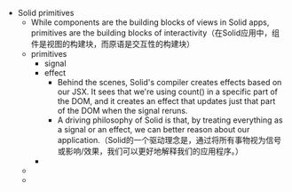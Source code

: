 - Solid primitives
	- While components are the building blocks of views in Solid apps, primitives are the building blocks of interactivity（在Solid应用中，组件是视图的构建块，而原语是交互性的构建块）
	- primitives
		- signal
		- effect
			- Behind the scenes, Solid's compiler creates effects based on our JSX. It sees that we're using count() in a specific part of the DOM, and it creates an effect that updates just that part of the DOM when the signal reruns.
			- A driving philosophy of Solid is that, by treating everything as a signal or an effect, we can better reason about our application.（Solid的一个驱动理念是，通过将所有事物视为信号或影响/效果，我们可以更好地解释我们的应用程序。）
		-
	-
	-